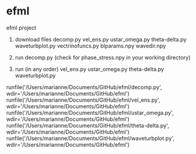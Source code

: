 # efml
efml project

1. download files
decomp.py
vel_ens.py
ustar_omega.py
theta-delta.py
waveturbplot.py
vectrinofuncs.py
blparams.npy
wavedir.npy

2. run decomp.py (check for phase_stress.npy in your working directory)

3. run (in any order)
vel_ens.py
ustar_omega.py
theta-delta.py
waveturbplot.py


runfile('/Users/marianne/Documents/GitHub/efml/decomp.py', wdir='/Users/marianne/Documents/GitHub/efml')
runfile('/Users/marianne/Documents/GitHub/efml/vel_ens.py', wdir='/Users/marianne/Documents/GitHub/efml')
runfile('/Users/marianne/Documents/GitHub/efml/ustar_omega.py', wdir='/Users/marianne/Documents/GitHub/efml')
runfile('/Users/marianne/Documents/GitHub/efml/theta-delta.py', wdir='/Users/marianne/Documents/GitHub/efml')
runfile('/Users/marianne/Documents/GitHub/efml/waveturbplot.py', wdir='/Users/marianne/Documents/GitHub/efml')
